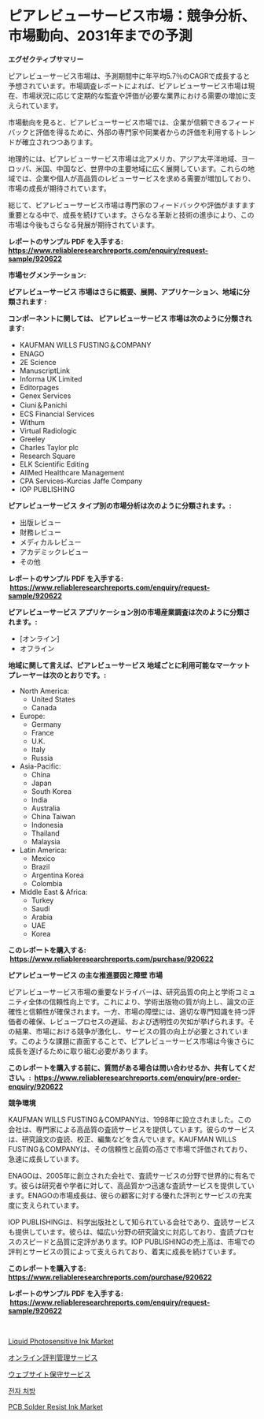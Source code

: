 <p><h1>ピアレビューサービス市場：競争分析、市場動向、2031年までの予測</h1></p><p><strong>エグゼクティブサマリー</strong></p>
<p><p>ピアレビューサービス市場は、予測期間中に年平均5.7％のCAGRで成長すると予想されています。市場調査レポートによれば、ピアレビューサービス市場は現在、市場状況に応じて定期的な監査や評価が必要な業界における需要の増加に支えられています。</p><p>市場動向を見ると、ピアレビューサービス市場では、企業が信頼できるフィードバックと評価を得るために、外部の専門家や同業者からの評価を利用するトレンドが確立されつつあります。</p><p>地理的には、ピアレビューサービス市場は北アメリカ、アジア太平洋地域、ヨーロッパ、米国、中国など、世界中の主要地域に広く展開しています。これらの地域では、企業や個人が高品質のレビューサービスを求める需要が増加しており、市場の成長が期待されています。</p><p>総じて、ピアレビューサービス市場は専門家のフィードバックや評価がますます重要となる中で、成長を続けています。さらなる革新と技術の進歩により、この市場は今後もさらなる発展が期待されています。</p></p>
<p><strong>レポートのサンプル PDF を入手する: <a href="https://www.reliableresearchreports.com/enquiry/request-sample/920622">https://www.reliableresearchreports.com/enquiry/request-sample/920622</a></strong></p>
<p><strong>市場セグメンテーション:</strong></p>
<p><strong> ピアレビューサービス 市場はさらに概要、展開、アプリケーション、地域に分類されます :</strong></p>
<p><strong>コンポーネントに関しては、 ピアレビューサービス 市場は次のように分類されます: &nbsp;</strong></p>
<p><ul><li>KAUFMAN WILLS FUSTING＆COMPANY</li><li>ENAGO</li><li>2E Science</li><li>ManuscriptLink</li><li>Informa UK Limited</li><li>Editorpages</li><li>Genex Services</li><li>Ciuni＆Panichi</li><li>ECS Financial Services</li><li>Withum</li><li>Virtual Radiologic</li><li>Greeley</li><li>Charles Taylor plc</li><li>Research Square</li><li>ELK Scientific Editing</li><li>AllMed Healthcare Management</li><li>CPA Services-Kurcias Jaffe Company</li><li>IOP PUBLISHING</li></ul></p>
<p><strong> ピアレビューサービス タイプ別の市場分析は次のように分類されます。:</strong></p>
<p><ul><li>出版レビュー</li><li>財務レビュー</li><li>メディカルレビュー</li><li>アカデミックレビュー</li><li>その他</li></ul></p>
<p><strong>レポートのサンプル PDF を入手する: &nbsp;<a href="https://www.reliableresearchreports.com/enquiry/request-sample/920622">https://www.reliableresearchreports.com/enquiry/request-sample/920622</a></strong></p>
<p><strong> ピアレビューサービス アプリケーション別の市場産業調査は次のように分類されます。:</strong></p>
<p><ul><li>[オンライン]</li><li>オフライン</li></ul></p>
<p><strong>地域に関して言えば、ピアレビューサービス 地域ごとに利用可能なマーケットプレーヤーは次のとおりです。:</strong></p>
<p><ul>
    <li>
        North America:
        <ul>
            <li>United States</li>
            <li>Canada</li>
        </ul>
    </li>
    <li>
        Europe:
        <ul>
            <li>Germany</li>
            <li>France</li>
            <li>U.K.</li>
            <li>Italy</li>
            <li>Russia</li>
        </ul>
    </li>
    <li>
        Asia-Pacific:
        <ul>
            <li>China</li>
            <li>Japan</li>
            <li>South Korea</li>
            <li>India</li>
            <li>Australia</li>
            <li>China Taiwan</li>
            <li>Indonesia</li>
            <li>Thailand</li>
            <li>Malaysia</li>
        </ul>
    </li>
    <li>
        Latin America:
        <ul>
            <li>Mexico</li>
            <li>Brazil</li>
            <li>Argentina Korea</li>
            <li>Colombia</li>
        </ul>
    </li>
    <li>
        Middle East & Africa:
        <ul>
            <li>Turkey</li>
            <li>Saudi</li>
            <li>Arabia</li>
            <li>UAE</li>
            <li>Korea</li>
        </ul>
    </li>
    </ul></p>
<p><strong>このレポートを購入する: &nbsp;<a href="https://www.reliableresearchreports.com/purchase/920622">https://www.reliableresearchreports.com/purchase/920622</a></strong></p>
<p><strong>ピアレビューサービス の主な推進要因と障壁 市場</strong></p>
<p><p>ピアレビューサービス市場の重要なドライバーは、研究品質の向上と学術コミュニティ全体の信頼性向上です。これにより、学術出版物の質が向上し、論文の正確性と信頼性が確保されます。一方、市場の障壁には、適切な専門知識を持つ評価者の確保、レビュープロセスの遅延、および透明性の欠如が挙げられます。その結果、市場における競争が激化し、サービスの質の向上が必要とされています。このような課題に直面することで、ピアレビューサービス市場は今後さらに成長を遂げるために取り組む必要があります。</p></p>
<p><strong>このレポートを購入する前に、質問がある場合は問い合わせるか、共有してください。:&nbsp; <a href="https://www.reliableresearchreports.com/enquiry/pre-order-enquiry/920622">https://www.reliableresearchreports.com/enquiry/pre-order-enquiry/920622</a></strong></p>
<p><strong>競争環境</strong></p>
<p><p>KAUFMAN WILLS FUSTING＆COMPANYは、1998年に設立されました。この会社は、専門家による高品質の査読サービスを提供しています。彼らのサービスは、研究論文の査読、校正、編集などを含んでいます。KAUFMAN WILLS FUSTING＆COMPANYは、その信頼性と品質の高さで市場で評価されており、急速に成長しています。</p><p>ENAGOは、2005年に創立された会社で、査読サービスの分野で世界的に有名です。彼らは研究者や学者に対して、高品質かつ迅速な査読サービスを提供しています。ENAGOの市場成長は、彼らの顧客に対する優れた評判とサービスの充実度に支えられています。</p><p>IOP PUBLISHINGは、科学出版社として知られている会社であり、査読サービスも提供しています。彼らは、幅広い分野の研究論文に対応しており、査読プロセスのスピードと品質に定評があります。IOP PUBLISHINGの売上高は、市場での評判とサービスの質によって支えられており、着実に成長を続けています。</p></p>
<p><strong>このレポートを購入する: &nbsp; <a href="https://www.reliableresearchreports.com/purchase/920622">https://www.reliableresearchreports.com/purchase/920622</a></strong></p>
<p><strong>レポートのサンプル PDF を入手する: &nbsp;<a href="https://www.reliableresearchreports.com/enquiry/request-sample/920622">https://www.reliableresearchreports.com/enquiry/request-sample/920622</a></strong><strong></strong></p>
<p>&nbsp;</p>
<p><p><a href="https://issuu.com/reportprime-2/docs/liquid-photosensitive-ink-market-size-2030.pptx">Liquid Photosensitive Ink Market</a></p><p><a href="https://github.com/joaejkdzgyljvo6/Market-Research-Report-List-1/blob/main/5708659183198.md">オンライン評判管理サービス</a></p><p><a href="https://github.com/ppmazlotr77499/Market-Research-Report-List-1/blob/main/4265981183197.md">ウェブサイト保守サービス</a></p><p><a href="https://github.com/idcefvhkdut6/Market-Research-Report-List-1/blob/main/3176228183252.md">전자 처방</a></p><p><a href="https://issuu.com/reportprime-2/docs/pcb-solder-resist-ink-market-size-2030.pptx">PCB Solder Resist Ink Market</a></p></p>